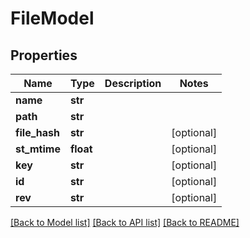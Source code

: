 # FileModel

## Properties
Name | Type | Description | Notes
------------ | ------------- | ------------- | -------------
**name** | **str** |  |
**path** | **str** |  |
**file_hash** | **str** |  | [optional]
**st_mtime** | **float** |  | [optional]
**key** | **str** |  | [optional]
**id** | **str** |  | [optional]
**rev** | **str** |  | [optional]

[[Back to Model list]](../README.md#documentation-for-models) [[Back to API list]](../README.md#documentation-for-api-endpoints) [[Back to README]](../README.md)
